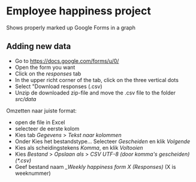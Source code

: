 # Employee happiness project

Shows properly marked up Google Forms in a graph

## Adding new data

* Go to https://docs.google.com/forms/u/0/
* Open the form you want
* Click on the _responses_ tab
* In the upper richt corner of the tab, click on the three vertical dots
* Select "Download responses (.csv)
* Unzip de downloaded zip-file and move the .csv file to the folder _src/data_

Omzetten naar juiste format:

* open de file in Excel
* selecteer de eerste kolom
* Kies tab _Gegevens_ > _Tekst naar kolommen_
* Onder Kies het bestandstype... Selecteer _Gescheiden_ en klik _Volgende_
* Kies als scheidingstekens _Komma_, en klik _Voltooien_
* Kies _Bestand_ > _Opslaan als_ > _CSV UTF-8 (door komma's gescheiden) (*.csv)_
* Geef bestand naam *_Weekly happiness form X (Responses)* (X is weeknummer)